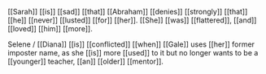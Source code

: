 [[Sarah]] [[is]] [[sad]] [[that]] [[Abraham]] [[denies]] [[strongly]] [[that]] [[he]] [[never]] [[lusted]] [[for]] [[her]]. [[She]] [[was]] [[flattered]], [[and]] [[loved]] [[him]] [[more]].  
  
Selene / [[Diana]] [[is]] [[conflicted]] [[when]] [[Gale]] uses [[her]] former imposter name, as she [[is]] more [[used]] to it but no longer wants to be a [[younger]] teacher, [[an]] [[older]] [[mentor]].